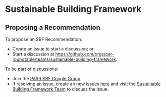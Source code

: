 # Sustainable Building Framework

## Proposing a Recommendation
To propose an SBF Recommendation:
- Create an issue to start a discussion; or
- Start a discussion at https://github.com/orgs/par-roundtable/teams/sustainable-building-framework.

To be part of discussions:
- Join the [PARR SBF Google Group](https://groups.google.com/d/forum/parr-sbf-working-group)
- If resolving an issue, create an new issues [here](https://github.com/par-roundtable/sustainable-building-framework/issues) and visit the [Sustainable Building Framework Team](https://github.com/orgs/par-roundtable/teams/sustainable-building-framework) to discuss the issue.



















































